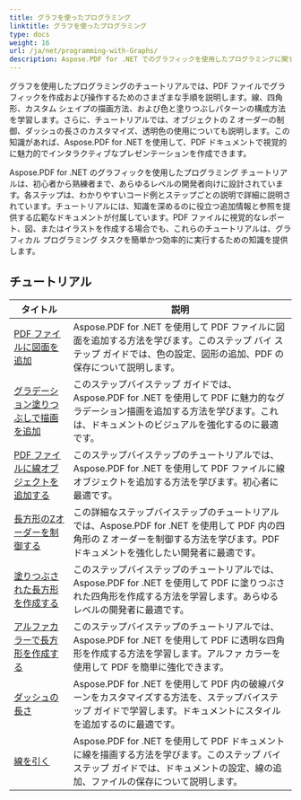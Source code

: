 ```yaml
---
title: グラフを使ったプログラミング
linktitle: グラフを使ったプログラミング
type: docs
weight: 16
url: /ja/net/programming-with-Graphs/
description: Aspose.PDF for .NET でのグラフィックを使用したプログラミングに関するチュートリアルをご覧ください。PDF ドキュメントでグラフィックを作成およびカスタマイズする方法を学習します。
---
```

グラフを使用したプログラミングのチュートリアルでは、PDF ファイルでグラフィックを作成および操作するためのさまざまな手順を説明します。線、四角形、カスタム シェイプの描画方法、および色と塗りつぶしパターンの構成方法を学習します。さらに、チュートリアルでは、オブジェクトの Z オーダーの制御、ダッシュの長さのカスタマイズ、透明色の使用についても説明します。この知識があれば、Aspose.PDF for .NET を使用して、PDF ドキュメントで視覚的に魅力的でインタラクティブなプレゼンテーションを作成できます。

Aspose.PDF for .NET のグラフィックを使用したプログラミング チュートリアルは、初心者から熟練者まで、あらゆるレベルの開発者向けに設計されています。各ステップは、わかりやすいコード例とステップごとの説明で詳細に説明されています。チュートリアルには、知識を深めるのに役立つ追加情報と参照を提供する広範なドキュメントが付属しています。PDF ファイルに視覚的なレポート、図、またはイラストを作成する場合でも、これらのチュートリアルは、グラフィカル プログラミング タスクを簡単かつ効率的に実行するための知識を提供します。

## チュートリアル
| タイトル | 説明 |
| --- | --- | 
| [PDF ファイルに図面を追加](./add-drawing/) | Aspose.PDF for .NET を使用して PDF ファイルに図面を追加する方法を学びます。このステップ バイ ステップ ガイドでは、色の設定、図形の追加、PDF の保存について説明します。 |  
| [グラデーション塗りつぶしで描画を追加](./add-drawing-with-gradient-fill/) | このステップバイステップ ガイドでは、Aspose.PDF for .NET を使用して PDF に魅力的なグラデーション描画を追加する方法を学びます。これは、ドキュメントのビジュアルを強化するのに最適です。 |  
| [PDF ファイルに線オブジェクトを追加する](./add-line-object/) | このステップバイステップのチュートリアルでは、Aspose.PDF for .NET を使用して PDF ファイルに線オブジェクトを追加する方法を学びます。初心者に最適です。 |  
| [長方形のZオーダーを制御する](./control-rectangle-z-order/) | この詳細なステップバイステップのチュートリアルでは、Aspose.PDF for .NET を使用して PDF 内の四角形の Z オーダーを制御する方法を学びます。PDF ドキュメントを強化したい開発者に最適です。 |  
| [塗りつぶされた長方形を作成する](./create-filled-rectangle/) | このステップバイステップのチュートリアルでは、Aspose.PDF for .NET を使用して PDF に塗りつぶされた四角形を作成する方法を学習します。あらゆるレベルの開発者に最適です。 |  
| [アルファカラーで長方形を作成する](./create-rectangle-with-alpha-color/) | このステップバイステップのチュートリアルでは、Aspose.PDF for .NET を使用して PDF に透明な四角形を作成する方法を学習します。アルファ カラーを使用して PDF を簡単に強化できます。 |  
| [ダッシュの長さ](./dash-length/) | Aspose.PDF for .NET を使用して PDF 内の破線パターンをカスタマイズする方法を、ステップバイステップ ガイドで学習します。ドキュメントにスタイルを追加するのに最適です。 |  
| [線を引く](./drawing-line/) | Aspose.PDF for .NET を使用して PDF ドキュメントに線を描画する方法を学びます。このステップ バイ ステップ ガイドでは、ドキュメントの設定、線の追加、ファイルの保存について説明します。 |  